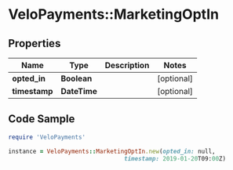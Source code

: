 # VeloPayments::MarketingOptIn

## Properties

Name | Type | Description | Notes
------------ | ------------- | ------------- | -------------
**opted_in** | **Boolean** |  | [optional] 
**timestamp** | **DateTime** |  | [optional] 

## Code Sample

```ruby
require 'VeloPayments'

instance = VeloPayments::MarketingOptIn.new(opted_in: null,
                                 timestamp: 2019-01-20T09:00Z)
```


